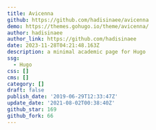 ```yaml
---
title: Avicenna
github: https://github.com/hadisinaee/avicenna
demo: https://themes.gohugo.io/theme/avicenna/
author: hadisinaee
author_link: https://github.com/hadisinaee
date: 2023-11-28T04:21:48.163Z
description: a minimal academic page for Hugo
ssg:
  - Hugo
css: []
cms: []
category: []
draft: false
publish_date: '2019-06-29T12:33:47Z'
update_date: '2021-08-02T00:38:40Z'
github_star: 169
github_fork: 66
---
```

